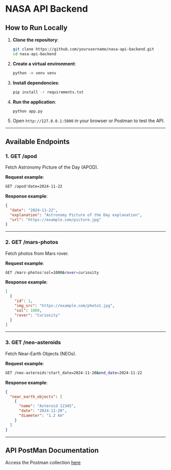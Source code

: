 

# NASA API Backend

## How to Run Locally

1. **Clone the repository**:
   ```bash
   git clone https://github.com/yourusername/nasa-api-backend.git
   cd nasa-api-backend
   ```

2. **Create a virtual environment**:
   ```bash
   python -m venv venv
   ```

3. **Install dependencies**:
   ```bash
   pip install -r requirements.txt
   ```

4. **Run the application**:
   ```bash
   python app.py
   ```

5. Open `http://127.0.0.1:5000` in your browser or Postman to test the API.

---

## Available Endpoints

### 1. **GET /apod**
Fetch Astronomy Picture of the Day (APOD).

**Request example**:
   ```bash
   GET /apod?date=2024-11-22
   ```

**Response example**:
   ```json
   {
     "date": "2024-11-22",
     "explanation": "Astronomy Picture of the Day explanation",
     "url": "https://example.com/picture.jpg"
   }
   ```

---

### 2. **GET /mars-photos**
Fetch photos from Mars rover.

**Request example**:
   ```bash
   GET /mars-photos?sol=1000&rover=curiosity
   ```

**Response example**:
   ```json
   [
     {
       "id": 1,
       "img_src": "https://example.com/photo1.jpg",
       "sol": 1000,
       "rover": "Curiosity"
     }
   ]
   ```

---

### 3. **GET /neo-asteroids**
Fetch Near-Earth Objects (NEOs).

**Request example**:
   ```bash
   GET /neo-asteroids?start_date=2024-11-20&end_date=2024-11-22
   ```

**Response example**:
   ```json
   {
     "near_earth_objects": [
       {
         "name": "Asteroid 12345",
         "date": "2024-11-20",
         "diameter": "1.2 km"
       }
     ]
   }
   ```

---

## API PostMan Documentation  
Access the Postman collection [here](https://api.postman.com/collections/39944177-416aceb7-598d-4261-b6fd-20af270c7fb4?access_key=PMAT-01JDAPWMRXNYTGSH6BB0P84SNW)